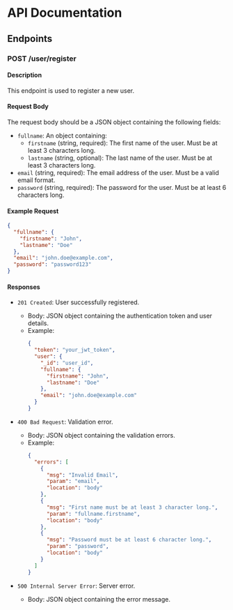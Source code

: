 # API Documentation

## Endpoints

### POST /user/register

#### Description
This endpoint is used to register a new user.

#### Request Body
The request body should be a JSON object containing the following fields:
- `fullname`: An object containing:
  - `firstname` (string, required): The first name of the user. Must be at least 3 characters long.
  - `lastname` (string, optional): The last name of the user. Must be at least 3 characters long.
- `email` (string, required): The email address of the user. Must be a valid email format.
- `password` (string, required): The password for the user. Must be at least 6 characters long.

#### Example Request
```json
{
  "fullname": {
    "firstname": "John",
    "lastname": "Doe"
  },
  "email": "john.doe@example.com",
  "password": "password123"
}
```

#### Responses

- `201 Created`: User successfully registered.
  - Body: JSON object containing the authentication token and user details.
  - Example:
    ```json
    {
      "token": "your_jwt_token",
      "user": {
        "_id": "user_id",
        "fullname": {
          "firstname": "John",
          "lastname": "Doe"
        },
        "email": "john.doe@example.com"
      }
    }
    ```

- `400 Bad Request`: Validation error.
  - Body: JSON object containing the validation errors.
  - Example:
    ```json
    {
      "errors": [
        {
          "msg": "Invalid Email",
          "param": "email",
          "location": "body"
        },
        {
          "msg": "First name must be at least 3 character long.",
          "param": "fullname.firstname",
          "location": "body"
        },
        {
          "msg": "Password must be at least 6 character long.",
          "param": "password",
          "location": "body"
        }
      ]
    }
    ```

- `500 Internal Server Error`: Server error.
  - Body: JSON object containing the error message.
